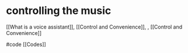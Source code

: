 # controlling the music

[[What is a voice assistant]], [[Control and Convenience]], , [[Control and Convenience]]

#code [[Codes]] 